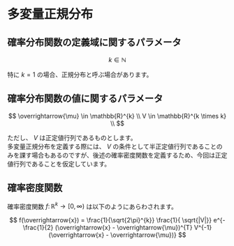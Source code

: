 # 多変量正規分布

## 確率分布関数の定義域に関するパラメータ
$$
k \in \mathbb{N}
$$

特に $k=1$ の場合、正規分布と呼ぶ場合があります。

## 確率分布関数の値に関するパラメータ
$$
\overrightarrow{\mu} \in \mathbb{R}^{k} \\
V \in \mathbb{R}^{k \times k} \\
$$

ただし、 $V$ は正定値行列であるものとします。  
多変量正規分布を定義する際には、 $V$ の条件として半正定値行列であることのみを課す場合もあるのですが、後述の確率密度関数を定義するため、今回は正定値行列であることを仮定しています。

## 確率密度関数
確率密度関数 $f \colon \mathbb{R}^{k} \rightarrow [0, \infty)$ は以下のようにあらわされます。

$$
f(\overrightarrow{x}) = \frac{1}{\sqrt{2\pi}^{k}} \frac{1}{ \sqrt{|V|}} e^{- \frac{1}{2} (\overrightarrow{x} - \overrightarrow{\mu})^{T} V^{-1} (\overrightarrow{x} - \overrightarrow{\mu})}
$$